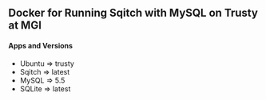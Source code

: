 ## Docker for Running Sqitch with MySQL on Trusty at MGI

#### Apps and Versions
* Ubuntu => trusty
* Sqitch => latest
* MySQL => 5.5
* SQLite => latest


